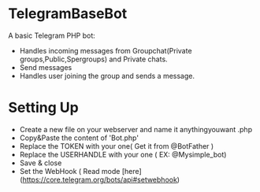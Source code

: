 # TelegramBaseBot
A basic Telegram PHP bot:

* Handles incoming messages from Groupchat(Private groups,Public,Spergroups) and Private chats.
* Send messages
* Handles user joining the group and sends a message.

# Setting Up

* Create a new file on your webserver and name it anythingyouwant .php
* Copy&Paste the content of 'Bot.php'
* Replace the TOKEN with your one( Get it from @BotFather )
* Replace the USERHANDLE with your one ( EX: @Mysimple_bot)
* Save & close
* Set the WebHook ( Read mode [here] (https://core.telegram.org/bots/api#setwebhook)
